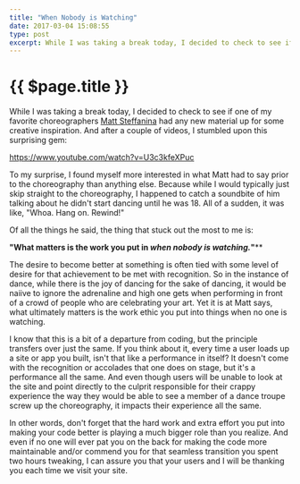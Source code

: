 ```yaml
---
title: "When Nobody is Watching"
date: 2017-03-04 15:08:55
type: post
excerpt: While I was taking a break today, I decided to check to see if one of my favorite choreographers Matt Steffanina had any new material up for some creative inspiration. And after a couple of videos, I stumbled upon this surprising gem...
---
```


# {{ $page.title }}

While I was taking a break today, I decided to check to see if one of my favorite choreographers [Matt Steffanina](https://www.youtube.com/channel/UCczFdwWpVEpoqb-eMm4c4dQ) had any new material up for some creative inspiration. And after a couple of videos, I stumbled upon this surprising gem:

https://www.youtube.com/watch?v=U3c3kfeXPuc

To my surprise, I found myself more interested in what Matt had to say prior to the choreography than anything else. Because while I would typically just skip straight to the choreography, I happened to catch a soundbite of him talking about he didn't start dancing until he was 18. All of a sudden, it was like, "Whoa. Hang on. Rewind!"

Of all the things he said, the thing that stuck out the most to me is:

**"What matters is the work you put in *when nobody is watching.*"****

The desire to become better at something is often tied with some level of desire for that achievement to be met with recognition. So in the instance of dance, while there is the joy of dancing for the sake of dancing, it would be naiive to ignore the adrenaline and high one gets when performing in front of a crowd of people who are celebrating your art. Yet it is at Matt says, what ultimately matters is the work ethic you put into things when no one is watching.

I know that this is a bit of a departure from coding, but the principle transfers over just the same. If you think about it, every time a user loads up a site or app you built, isn't that like a performance in itself? It doesn't come with the recognition or accolades that one does on stage, but it's a performance all the same. And even though users will be unable to look at the site and point directly to the culprit responsible for their crappy experience the way they would be able to see a member of a dance troupe screw up the choreography, it impacts their experience all the same.

In other words, don't forget that the hard work and extra effort you put into making your code better is playing a much bigger role than you realize. And even if no one will ever pat you on the back for making the code more maintainable and/or commend you for that seamless transition you spent two hours tweaking, I can assure you that your users and I will be thanking you each time we visit your site.
